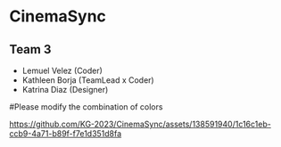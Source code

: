 # CinemaSync

## Team 3
 * Lemuel Velez (Coder)
 * Kathleen Borja (TeamLead x Coder)
 * Katrina Diaz (Designer)

#Please modify the combination of colors

https://github.com/KG-2023/CinemaSync/assets/138591940/1c16c1eb-ccb9-4a71-b89f-f7e1d351d8fa

